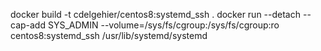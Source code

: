docker build -t cdelgehier/centos8:systemd_ssh .
docker run --detach --cap-add SYS_ADMIN --volume=/sys/fs/cgroup:/sys/fs/cgroup:ro centos8:systemd_ssh /usr/lib/systemd/systemd
